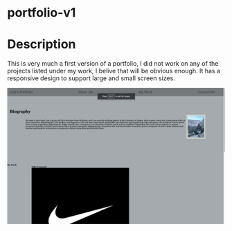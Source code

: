 # portfolio-v1

# Description
This is very much a first version of a portfolio, I did not work on any of the projects listed under my work, I belive that will be obvious enough. It has a responsive design to support large and small screen sizes.

![Alt text](./assets/images/ss.png)